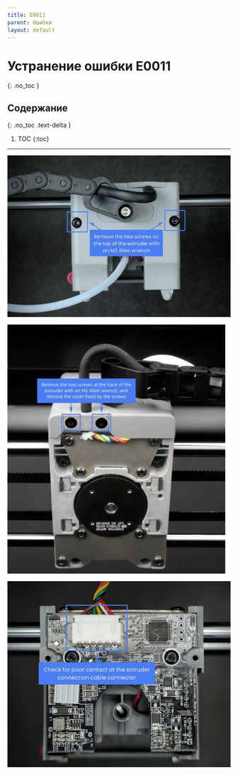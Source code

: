 ```yaml
---
title: E0011
parent: Ошибки
layout: default
---
```


#  Устранение ошибки E0011
{: .no_toc }

## Содержание
{: .no_toc .text-delta }

1. TOC
{:toc}

---

![Устранение ошибки E0011](/assets/images/e0011-1.jpg)


![Устранение ошибки E0011](/assets/images/e0011-2.jpg)


![Устранение ошибки E0011](/assets/images/e0011-3.jpg)